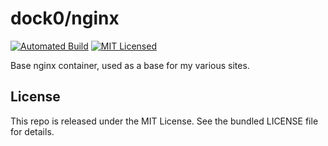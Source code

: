 dock0/nginx
=======

[![Automated Build](http://img.shields.io/badge/automated-build-green.svg)](https://registry.hub.docker.com/u/dock0/nginx/)
[![MIT Licensed](http://img.shields.io/badge/license-MIT-green.svg)](https://tldrlegal.com/license/mit-license)

Base nginx container, used as a base for my various sites.

## License

This repo is released under the MIT License. See the bundled LICENSE file for details.

